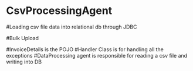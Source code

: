 # CsvProcessingAgent

#Loading csv file data into relational db through JDBC

#Bulk Upload 

#InvoiceDetails is the POJO
#Handler Class is for handling all the exceptions
#DataProcessing agent is responsible for reading a csv file and writing into DB
